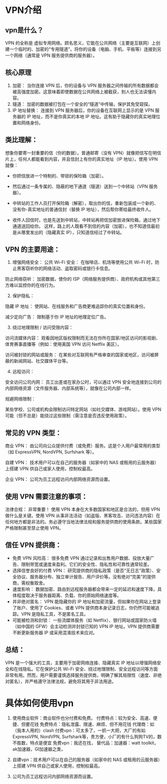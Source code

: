 # VPN介绍
## vpn是什么？
VPN 的全称是 虚拟专用网络。顾名思义，它能在公共网络（主要是互联网）上创建一个临时的、加密的“专用隧道”，将你的设备（电脑、手机、平板等）连接到另一个网络（通常是 VPN 服务提供商的服务器）。
## 核心原理
1. 加密： 当你连接 VPN 后，你的设备与 VPN 服务器之间传输的所有数据都会被高强度加密。这意味着即使数据在公共网络上被截获，别人也无法读懂内容。
2. 隧道： 加密的数据被打包在一个安全的“隧道”中传输，保护其免受窥探。
3. IP 地址替换： 连接到 VPN 服务器后，你的设备在互联网上显示的是 VPN 服务器的 IP 地址，而不是你真实的本地 IP 地址。这有助于隐藏你的真实地理位置和网络身份。

## 类比理解：
想象你要寄一封重要的信（你的数据）。普通邮寄（没有 VPN）就像把信写在明信片上，任何人都能看到内容，并且信封上有你的真实地址（IP 地址）。使用 VPN 就像：
- 你把信放进一个特制的、带锁的保险箱（加密）。
- 然后通过一条专属的、隐蔽的地下通道（隧道）送到一个中转站（VPN 服务器）。

- 中转站的工作人员打开保险箱（解密），取出你的信，重新包装成一个新的、没有你-真实地址的普通信封（替换 IP 地址），然后帮你寄给最终收件人。

- 收件人回信时，也是先送到中转站，中转站再把信加密放进保险箱，通过地下通道送回给你。
这样，路上的人既看不到信的内容（加密），也不知道信最初是从哪里发出的（隐藏真实 IP），只知道信经过了中转站。

## VPN 的主要用途：
1. 增强网络安全：
公共 Wi-Fi 安全： 在咖啡店、机场等使用公共 Wi-Fi 时，防止黑客窃听你的网络活动、盗取密码或银行卡信息。

 防止网络窃听： 加密数据，使你的 ISP（网络服务提供商）、政府机构或其他第三方难以监控你的在线行为。

2. 保护隐私：

隐藏 IP 地址： 使网站、在线服务和广告商更难追踪你的真实位置和身份。

减少定向广告： 限制基于你 IP 地址的地理定位广告。

3. 绕过地理限制 / 访问受限内容：

访问流媒体内容： 观看因地区版权限制而无法在你所在国家/地区访问的影视剧、体育赛事直播等（例如：使用美国 VPN 访问 Netflix 美区）。

访问被封锁的网站或服务： 在某些对互联网有严格审查的国家或地区，访问被屏蔽的新闻网站、社交媒体平台等。

4. 远程访问：

安全访问公司内网： 员工出差或在家办公时，可以通过 VPN 安全地连接到公司的内部网络资源（文件服务器、内部系统等），就像在公司内部一样。

规避网络限制：

某些学校、公司或机构会限制访问特定网站（如社交媒体、游戏网站）。使用 VPN 可能（但不总是）能绕过这些限制（需注意是否违反使用政策）。

## 常见的 VPN 类型：

商业 VPN： 由公司向公众提供付费（或免费）服务。这是个人用户最常用的类型（如 ExpressVPN, NordVPN, Surfshark 等）。

自建 VPN： 技术用户可以在自己的服务器（如家中的 NAS 或租用的云服务器）上搭建 VPN 供自己或家人使用，控制权最高。

企业 VPN： 公司为员工远程访问内部网络资源而设置。

## 使用 VPN 需要注意的事项：

法律合规： 非常重要！ 使用 VPN 本身在大多数国家和地区是合法的，但用 VPN 做什么是关键。使用 VPN 从事非法活动（如盗版、黑客攻击、访问违法内容）在任何地方都是非法的。务必遵守当地法律法规和服务提供商的使用条款。某些国家严格限制甚至禁止使用 VPN。

## 信任 VPN 提供商：

- 免费 VPN 风险高： 很多免费 VPN 通过记录和出售用户数据、投放大量广告、限制带宽或速度来盈利。它们的安全性、隐私性和可靠性通常较差。
- 选择信誉良好的付费 VPN： 研究提供商的隐私政策（是否“无日志”政策）、安全协议、服务器分布、独立审计报告、用户评价等。没有绝对“完美”的提供商，需权衡取舍。
- 速度影响： 数据加密、路由到远程服务器都会带来一定的延迟和速度下降，具体程度取决于服务器距离、负载、你的原始网络速度等。
- 并非绝对匿名： VPN 能隐藏你的 IP 地址和加密流量，但如果你在网站上登录了账户、使用了 Cookies、或者 VPN 提供商本身记录日志，你仍然可能被追踪。VPN 是隐私工具，不是匿名工具。
- 可能被检测和封锁： 一些流媒体服务（如 Netflix）、银行网站或国家防火墙（如中国的 GFW）会主动检测并封锁已知的 VPN IP 地址。VPN 提供商需要不断更新服务器 IP 或采用混淆技术来应对。

## 总结：
VPN 是一个强大的工具，主要用于加密网络连接、隐藏真实 IP 地址以增强网络安全和在线隐私。它在保护公共 Wi-Fi 安全、绕过地理限制、安全远程访问等方面非常有用。然而，用户需要谨慎选择服务提供商，明确了解其局限性（速度、非绝对匿名），并严格遵守法律法规，避免将其用于非法用途。

# 具体如何使用vpn
1. 使用商业软件：商业软件也分付费和免费。
付费特点：较为安全、高速、便捷、但要花钱
免费特点：隐私泄露、限速、麻烦、但不用花钱
代理商：如（我本人用的）clash
付费vpn：可太多了，一抓一大把，大厂的有如 ExpressVPN, NordVPN, Surfshark等，贵方便，小厂的有什么狗狗TV的，数不胜数，特点是便宜
免费vpn：我还在找，
替代品：加速器：watt toolkit，ak加速器，GI加速器之类，

2. 自建vpn：技术用户可以在自己的服务器（如家中的 NAS 或租用的云服务器）上搭建 VPN 供自己或家人使用，控制权最高。
3. 公司为员工远程访问内部网络资源而设置。
